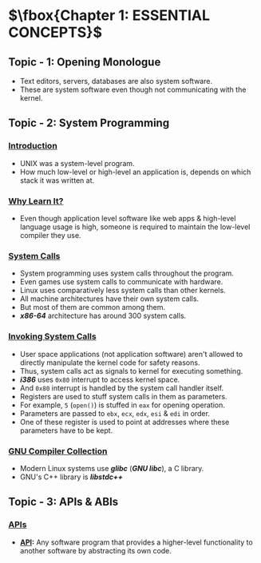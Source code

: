 # $\fbox{Chapter 1: ESSENTIAL CONCEPTS}$





## **Topic - 1: Opening Monologue**

- Text editors, servers, databases are also system software.
- These are system software even though not communicating with the kernel.


## **Topic - 2: System Programming**

### <u>Introduction</u>

- UNIX was a system-level program.
- How much low-level or high-level an application is, depends on which stack it was written at.


### <u>Why Learn It?</u>

- Even though application level software like web apps & high-level language usage is high, someone is required to maintain the low-level compiler they use.


### <u>System Calls</u>

- System programming uses system calls throughout the program.
- Even games use system calls to communicate with hardware.
- Linux uses comparatively less system calls than other kernels.
- All machine architectures have their own system calls.
- But most of them are common among them.
- ***x86-64*** architecture has around 300 system calls.

### <u>Invoking System Calls</u>

- User space applications (not application software) aren't allowed to directly manipulate the kernel code for safety reasons.
- Thus, system calls act as signals to kernel for executing something.
- ***i386*** uses `0x80` interrupt to access kernel space.
- And `0x80` interrupt is handled by the system call handler itself.
- Registers are used to stuff system calls in them as parameters.
- For example, `5` (`open()`) is stuffed in `eax` for opening operation.
- Parameters are passed to `ebx`, `ecx`, `edx`, `esi` & `edi` in order.
- One of these register is used to point at addresses where these parameters have to be kept.


### <u>GNU Compiler Collection</u>

- Modern Linux systems use ***glibc*** (***GNU libc***), a C library.
- GNU's C++ library is ***libstdc++***



## **Topic - 3: APIs & ABIs**

### <u>APIs</u>

- **<u>API</u>:** Any software program that provides a higher-level functionality to another software by abstracting its own code.
